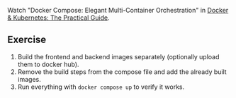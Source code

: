Watch "Docker Compose: Elegant Multi-Container Orchestration" in [Docker & Kubernetes: The Practical Guide](https://www.udemy.com/course/docker-kubernetes-the-practical-guide/).

## Exercise

1. Build the frontend and backend images separately (optionally upload them to docker hub).
2. Remove the build steps from the compose file and add the already built images.
3. Run everything with `docker compose up` to verify it works.